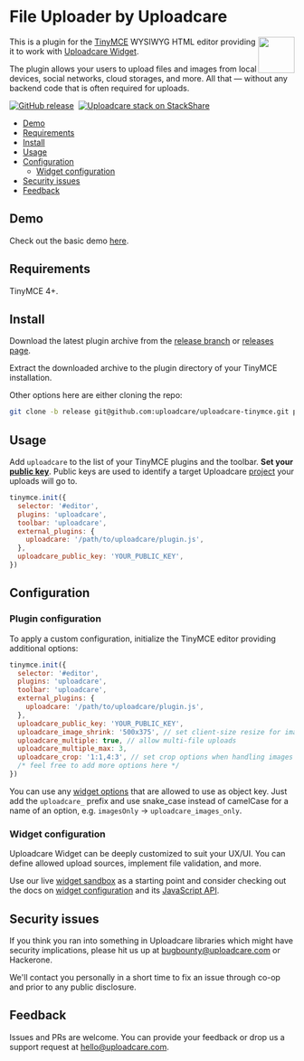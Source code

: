 # File Uploader by Uploadcare

<a href="https://uploadcare.com/?utm_source=github&utm_campaign=uploadcare-tinymce">
  <img align="right" width="64" height="64"
    src="https://ucarecdn.com/2f4864b7-ed0e-4411-965b-8148623aa680/uploadcare-logo-mark.svg"
    alt="">
</a>

This is a plugin for the [TinyMCE][tinymce] WYSIWYG HTML editor
providing it to work with [Uploadcare Widget][uc-feature-widget].

The plugin allows your users to upload files and images
from local devices, social networks, cloud storages, and more.
All that — without any backend code that is often required for uploads.

[![GitHub release][badge-release-img]][badge-release-url]&nbsp;
[![Uploadcare stack on StackShare][badge-stack-img]][badge-stack-url]

* [Demo](#demo)
* [Requirements](#requirements)
* [Install](#install)
* [Usage](#usage)
* [Configuration](#configuration)
  * [Widget configuration](#widget-configuration)
* [Security issues](#security-issues)
* [Feedback](#feedback)

## Demo

Check out the basic demo [here][demo].

## Requirements

TinyMCE 4+.

## Install

Download the latest plugin archive from the [release branch][github-branch-release]
or [releases page][github-releases].

Extract the downloaded archive to the plugin directory of your TinyMCE
installation.

Other options here are either cloning the repo:

```bash
git clone -b release git@github.com:uploadcare/uploadcare-tinymce.git plugins/uploadcare
```

## Usage

Add `uploadcare` to the list of your TinyMCE plugins and the toolbar.
**Set your [public key][uc-docs-widget-options-public-key]**. Public keys are used
to identify a target Uploadcare [project][uc-projects] your uploads will go to.

```javascript
tinymce.init({
  selector: '#editor',
  plugins: 'uploadcare',
  toolbar: 'uploadcare',
  external_plugins: {
    uploadcare: '/path/to/uploadcare/plugin.js',
  },
  uploadcare_public_key: 'YOUR_PUBLIC_KEY',
})
```

## Configuration

### Plugin configuration

To apply a custom configuration, initialize the TinyMCE editor
providing additional options:

```javascript
tinymce.init({
  selector: '#editor',
  plugins: 'uploadcare',
  toolbar: 'uploadcare',
  external_plugins: {
    uploadcare: '/path/to/uploadcare/plugin.js',
  },
  uploadcare_public_key: 'YOUR_PUBLIC_KEY',
  uploadcare_image_shrink: '500x375', // set client-size resize for images
  uploadcare_multiple: true, // allow multi-file uploads
  uploadcare_multiple_max: 3,
  uploadcare_crop: '1:1,4:3', // set crop options when handling images
  /* feel free to add more options here */
})
```

You can use any [widget options][uc-docs-widget-options]
that are allowed to use as object key. Just add the `uploadcare_` prefix and
use snake_case instead of camelCase for a name of an option, e.g.
`imagesOnly` &rarr; `uploadcare_images_only`.

### Widget configuration

Uploadcare Widget can be deeply customized to suit your UX/UI. You can define
allowed upload sources, implement file validation, and more.

Use our live [widget sandbox][uc-widget-configure] as a starting point and consider
checking out the docs on [widget configuration][uc-docs-widget-config] and its
[JavaScript API][uc-docs-widget-js-api].

## Security issues

If you think you ran into something in Uploadcare libraries which might have
security implications, please hit us up at [bugbounty@uploadcare.com][uc-email-bounty]
or Hackerone.

We'll contact you personally in a short time to fix an issue through co-op and
prior to any public disclosure.

## Feedback

Issues and PRs are welcome. You can provide your feedback or drop us a support
request at [hello@uploadcare.com][uc-email-hello].

[tinymce]: http://www.tinymce.com/
[demo]: https://uploadcare.github.io/uploadcare-tinymce/?utm_source=github&utm_campaign=uploadcare-tinymce
[uc-docs-widget-config]: https://uploadcare.com/docs/uploads/widget/config/?utm_source=github&utm_campaign=uploadcare-tinymce
[uc-docs-widget-js-api]: https://uploadcare.com/docs/api_reference/javascript/?utm_source=github&utm_campaign=uploadcare-tinymce
[uc-docs-widget-options]: https://uploadcare.com/docs/uploads/widget/config/?utm_source=github&utm_campaign=uploadcare-tinymce#options
[uc-docs-widget-options-public-key]: https://uploadcare.com/docs/uploads/widget/config/?utm_source=github&utm_campaign=uploadcare-tinymce#option-public-key
[uc-dashboard]: https://uploadcare.com/dashboard/?utm_source=github&utm_campaign=uploadcare-tinymce
[uc-widget-configure]: https://uploadcare.com/widget/configure/?utm_source=github&utm_campaign=uploadcare-tinymce
[uc-feature-widget]: https://uploadcare.com/features/widget/?utm_source=github&utm_campaign=uploadcare-tinymce
[uc-projects]: https://uploadcare.com/docs/keys/?utm_source=github&utm_campaign=uploadcare-tinymce#projects
[uc-email-bounty]: mailto:bugbounty@uploadcare.com
[uc-email-hello]: mailto:hello@uploadcare.com
[github-releases]: https://github.com/uploadcare/uploadcare-tinymce/releases
[github-branch-release]: https://github.com/uploadcare/uploadcare-tinymce/tree/release
[github-contributors]: https://github.com/uploadcare/uploadcare-tinymce/graphs/contributors
[badge-stack-img]: https://img.shields.io/badge/tech-stack-0690fa.svg?style=flat
[badge-stack-url]: https://stackshare.io/uploadcare/stacks/
[badge-release-img]: https://img.shields.io/github/release/uploadcare/uploadcare-tinymce.svg
[badge-release-url]: https://github.com/uploadcare/uploadcare-tinymce/releases
